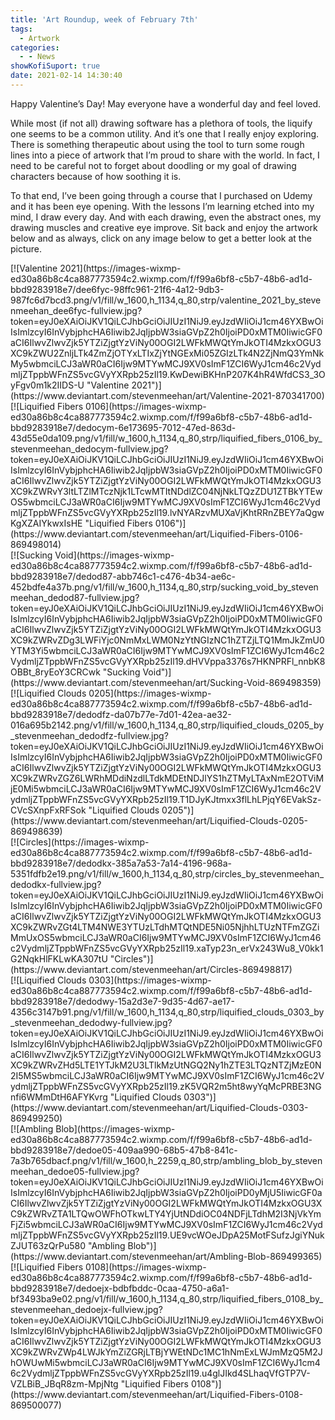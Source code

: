 ```yaml
---
title: 'Art Roundup, week of February 7th'
tags:
  - Artwork
categories:
  - - News
showKofiSuport: true
date: 2021-02-14 14:30:40
---
```


Happy Valentine’s Day! May everyone have a wonderful day and feel loved.

While most (if not all) drawing software has a plethora of tools, the liquify one seems to be a common utility. And it’s one that I really enjoy exploring. There is something therapeutic about using the tool to turn some rough lines into a piece of artwork that I’m proud to share with the world. In fact, I need to be careful not to forget about doodling or my goal of drawing characters because of how soothing it is.<!-- more -->

To that end, I’ve been going through a course that I purchased on Udemy and it has been eye opening. With the lessons I’m learning etched into my mind, I draw every day. And with each drawing, even the abstract ones, my drawing muscles and creative eye improve. Sit back and enjoy the artwork below and as always, click on any image below to get a better look at the picture.

<div class="center">[![Valentine 2021](https://images-wixmp-ed30a86b8c4ca887773594c2.wixmp.com/f/f99a6bf8-c5b7-48b6-ad1d-bbd9283918e7/dee6fyc-98ffc961-21f6-4a12-9db3-987fc6d7bcd3.png/v1/fill/w_1600,h_1134,q_80,strp/valentine_2021_by_stevenmeehan_dee6fyc-fullview.jpg?token=eyJ0eXAiOiJKV1QiLCJhbGciOiJIUzI1NiJ9.eyJzdWIiOiJ1cm46YXBwOiIsImlzcyI6InVybjphcHA6Iiwib2JqIjpbW3siaGVpZ2h0IjoiPD0xMTM0IiwicGF0aCI6IlwvZlwvZjk5YTZiZjgtYzViNy00OGI2LWFkMWQtYmJkOTI4MzkxOGU3XC9kZWU2ZnljLTk4ZmZjOTYxLTIxZjYtNGExMi05ZGIzLTk4N2ZjNmQ3YmNkMy5wbmciLCJ3aWR0aCI6Ijw9MTYwMCJ9XV0sImF1ZCI6WyJ1cm46c2VydmljZTppbWFnZS5vcGVyYXRpb25zIl19.KwDewiBKHnP207K4hR4WfdCS3_3OyFgv0m1k2IIDS-U "Valentine 2021")](https://www.deviantart.com/stevenmeehan/art/Valentine-2021-870341700)</div>

<div class="center">[![Liquified Fibers 0106](https://images-wixmp-ed30a86b8c4ca887773594c2.wixmp.com/f/f99a6bf8-c5b7-48b6-ad1d-bbd9283918e7/dedocym-6e173695-7012-47ed-863d-43d55e0da109.png/v1/fill/w_1600,h_1134,q_80,strp/liquified_fibers_0106_by_stevenmeehan_dedocym-fullview.jpg?token=eyJ0eXAiOiJKV1QiLCJhbGciOiJIUzI1NiJ9.eyJzdWIiOiJ1cm46YXBwOiIsImlzcyI6InVybjphcHA6Iiwib2JqIjpbW3siaGVpZ2h0IjoiPD0xMTM0IiwicGF0aCI6IlwvZlwvZjk5YTZiZjgtYzViNy00OGI2LWFkMWQtYmJkOTI4MzkxOGU3XC9kZWRvY3ltLTZlMTczNjk1LTcwMTItNDdlZC04NjNkLTQzZDU1ZTBkYTEwOS5wbmciLCJ3aWR0aCI6Ijw9MTYwMCJ9XV0sImF1ZCI6WyJ1cm46c2VydmljZTppbWFnZS5vcGVyYXRpb25zIl19.lvNYARzvMUXaVjKhtRRnZBEY7aQgwKgXZAIYkwxIsHE "Liquified Fibers 0106")](https://www.deviantart.com/stevenmeehan/art/Liquified-Fibers-0106-869498014)</div>

<div class="center">[![Sucking Void](https://images-wixmp-ed30a86b8c4ca887773594c2.wixmp.com/f/f99a6bf8-c5b7-48b6-ad1d-bbd9283918e7/dedod87-abb746c1-c476-4b34-ae6c-452bdfe4a37b.png/v1/fill/w_1600,h_1134,q_80,strp/sucking_void_by_stevenmeehan_dedod87-fullview.jpg?token=eyJ0eXAiOiJKV1QiLCJhbGciOiJIUzI1NiJ9.eyJzdWIiOiJ1cm46YXBwOiIsImlzcyI6InVybjphcHA6Iiwib2JqIjpbW3siaGVpZ2h0IjoiPD0xMTM0IiwicGF0aCI6IlwvZlwvZjk5YTZiZjgtYzViNy00OGI2LWFkMWQtYmJkOTI4MzkxOGU3XC9kZWRvZDg3LWFiYjc0NmMxLWM0NzYtNGIzNC1hZTZjLTQ1MmJkZmU0YTM3Yi5wbmciLCJ3aWR0aCI6Ijw9MTYwMCJ9XV0sImF1ZCI6WyJ1cm46c2VydmljZTppbWFnZS5vcGVyYXRpb25zIl19.dHVVppa3376s7HKNPRFl_nnbK8OBBt_8ryEoY3CRCwk "Sucking Void")](https://www.deviantart.com/stevenmeehan/art/Sucking-Void-869498359)</div>

<div class="center">[![Liquified Clouds 0205](https://images-wixmp-ed30a86b8c4ca887773594c2.wixmp.com/f/f99a6bf8-c5b7-48b6-ad1d-bbd9283918e7/dedodfz-da07b77e-7d01-42ea-ae32-016a695b2142.png/v1/fill/w_1600,h_1134,q_80,strp/liquified_clouds_0205_by_stevenmeehan_dedodfz-fullview.jpg?token=eyJ0eXAiOiJKV1QiLCJhbGciOiJIUzI1NiJ9.eyJzdWIiOiJ1cm46YXBwOiIsImlzcyI6InVybjphcHA6Iiwib2JqIjpbW3siaGVpZ2h0IjoiPD0xMTM0IiwicGF0aCI6IlwvZlwvZjk5YTZiZjgtYzViNy00OGI2LWFkMWQtYmJkOTI4MzkxOGU3XC9kZWRvZGZ6LWRhMDdiNzdlLTdkMDEtNDJlYS1hZTMyLTAxNmE2OTViMjE0Mi5wbmciLCJ3aWR0aCI6Ijw9MTYwMCJ9XV0sImF1ZCI6WyJ1cm46c2VydmljZTppbWFnZS5vcGVyYXRpb25zIl19.T1DJyKJtmxx3flLhLPjqY6EVakSz-CVcSXnpFxRFSok "Liquified Clouds 0205")](https://www.deviantart.com/stevenmeehan/art/Liquified-Clouds-0205-869498639)</div>

<div class="center">[![Circles](https://images-wixmp-ed30a86b8c4ca887773594c2.wixmp.com/f/f99a6bf8-c5b7-48b6-ad1d-bbd9283918e7/dedodkx-385a7a53-7a14-4196-968a-5351fdfb2e19.png/v1/fill/w_1600,h_1134,q_80,strp/circles_by_stevenmeehan_dedodkx-fullview.jpg?token=eyJ0eXAiOiJKV1QiLCJhbGciOiJIUzI1NiJ9.eyJzdWIiOiJ1cm46YXBwOiIsImlzcyI6InVybjphcHA6Iiwib2JqIjpbW3siaGVpZ2h0IjoiPD0xMTM0IiwicGF0aCI6IlwvZlwvZjk5YTZiZjgtYzViNy00OGI2LWFkMWQtYmJkOTI4MzkxOGU3XC9kZWRvZGt4LTM4NWE3YTUzLTdhMTQtNDE5Ni05NjhhLTUzNTFmZGZiMmUxOS5wbmciLCJ3aWR0aCI6Ijw9MTYwMCJ9XV0sImF1ZCI6WyJ1cm46c2VydmljZTppbWFnZS5vcGVyYXRpb25zIl19.xaTyp23n_erVx243Wu8_V0kk1G2NqkHlFKLwKA307tU "Circles")](https://www.deviantart.com/stevenmeehan/art/Circles-869498817)</div>

<div class="center">[![Liquified Clouds 0303](https://images-wixmp-ed30a86b8c4ca887773594c2.wixmp.com/f/f99a6bf8-c5b7-48b6-ad1d-bbd9283918e7/dedodwy-15a2d3e7-9d35-4d67-ae17-4356c3147b91.png/v1/fill/w_1600,h_1134,q_80,strp/liquified_clouds_0303_by_stevenmeehan_dedodwy-fullview.jpg?token=eyJ0eXAiOiJKV1QiLCJhbGciOiJIUzI1NiJ9.eyJzdWIiOiJ1cm46YXBwOiIsImlzcyI6InVybjphcHA6Iiwib2JqIjpbW3siaGVpZ2h0IjoiPD0xMTM0IiwicGF0aCI6IlwvZlwvZjk5YTZiZjgtYzViNy00OGI2LWFkMWQtYmJkOTI4MzkxOGU3XC9kZWRvZHd5LTE1YTJkM2U3LTlkMzUtNGQ2Ny1hZTE3LTQzNTZjMzE0N2I5MS5wbmciLCJ3aWR0aCI6Ijw9MTYwMCJ9XV0sImF1ZCI6WyJ1cm46c2VydmljZTppbWFnZS5vcGVyYXRpb25zIl19.zK5VQR2m5ht8wyYqMcPRBE3NGnfi6WMmDtH6AFYKvrg "Liquified Clouds 0303")](https://www.deviantart.com/stevenmeehan/art/Liquified-Clouds-0303-869499250)</div>

<div class="center">[![Ambling Blob](https://images-wixmp-ed30a86b8c4ca887773594c2.wixmp.com/f/f99a6bf8-c5b7-48b6-ad1d-bbd9283918e7/dedoe05-409aa990-68b5-47b8-841c-7a3b765dbacf.png/v1/fill/w_1600,h_2259,q_80,strp/ambling_blob_by_stevenmeehan_dedoe05-fullview.jpg?token=eyJ0eXAiOiJKV1QiLCJhbGciOiJIUzI1NiJ9.eyJzdWIiOiJ1cm46YXBwOiIsImlzcyI6InVybjphcHA6Iiwib2JqIjpbW3siaGVpZ2h0IjoiPD0yMjU5IiwicGF0aCI6IlwvZlwvZjk5YTZiZjgtYzViNy00OGI2LWFkMWQtYmJkOTI4MzkxOGU3XC9kZWRvZTA1LTQwOWFhOTkwLTY4YjUtNDdiOC04NDFjLTdhM2I3NjVkYmFjZi5wbmciLCJ3aWR0aCI6Ijw9MTYwMCJ9XV0sImF1ZCI6WyJ1cm46c2VydmljZTppbWFnZS5vcGVyYXRpb25zIl19.UE9vcWOeJDpA25MotFSufzJgiYNukZJUT63zQrPu580 "Ambling Blob")](https://www.deviantart.com/stevenmeehan/art/Ambling-Blob-869499365)</div>

<div class="center">[![Liquified Fibers 0108](https://images-wixmp-ed30a86b8c4ca887773594c2.wixmp.com/f/f99a6bf8-c5b7-48b6-ad1d-bbd9283918e7/dedoejx-bdbfbddc-0caa-4750-a6a1-bf3493ba9e02.png/v1/fill/w_1600,h_1134,q_80,strp/liquified_fibers_0108_by_stevenmeehan_dedoejx-fullview.jpg?token=eyJ0eXAiOiJKV1QiLCJhbGciOiJIUzI1NiJ9.eyJzdWIiOiJ1cm46YXBwOiIsImlzcyI6InVybjphcHA6Iiwib2JqIjpbW3siaGVpZ2h0IjoiPD0xMTM0IiwicGF0aCI6IlwvZlwvZjk5YTZiZjgtYzViNy00OGI2LWFkMWQtYmJkOTI4MzkxOGU3XC9kZWRvZWp4LWJkYmZiZGRjLTBjYWEtNDc1MC1hNmExLWJmMzQ5M2JhOWUwMi5wbmciLCJ3aWR0aCI6Ijw9MTYwMCJ9XV0sImF1ZCI6WyJ1cm46c2VydmljZTppbWFnZS5vcGVyYXRpb25zIl19.u4glJIkd4SLhaqVfGTP7V-VZLBiB_JBqR8zm-MpjNtg "Liquified Fibers 0108")](https://www.deviantart.com/stevenmeehan/art/Liquified-Fibers-0108-869500077)</div>